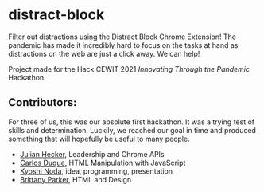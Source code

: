 # distract-block
Filter out distractions using the Distract Block Chrome Extension! The pandemic has made it incredibly hard to focus on the tasks at hand as distractions on the web are just a click away. We can help!

Project made for the Hack CEWIT 2021 *Innovating Through the Pandemic* Hackathon.

## Contributors: 
For three of us, this was our absolute first hackathon. It was a trying test of skills and determination. Luckily, we reached our goal in time and produced something that will hopefully be useful to many people.

- [Julian Hecker](https://github.com/julian-hecker), Leadership and Chrome APIs
- [Carlos Duque](https://github.com/CDDR1), HTML Manipulation with JavaScript
- [Kyoshi Noda](https://github.com/kyoshisew), idea, programming, presentation
- [Brittany Parker](https://github.com/Brit-Parker), HTML and Design
